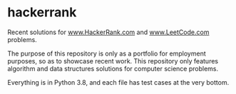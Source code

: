 # hackerrank

Recent solutions for www.HackerRank.com and www.LeetCode.com problems.

The purpose of this repository is only as a portfolio for employment purposes, so as to showcase recent work.  This repository only features algorithm
and data structures solutions for computer science problems.

Everything is in Python 3.8, and each file has test cases at the very bottom.

<!---
# Solutions

- path_sum.py
- Understand use of binary search in ice_cream_parler.py
- Insert a node into a sorted, doubly-linked list.

- Lowest Common Ancestor, (height_tree.py)
- Valid palindrome.

# More information

After recently traveling back to the HackerRank web site, I noticed that while
although a lot of my solutions were marked "Solved", and while although I do
indeed vaguely remember completing those ones marked "Solved", the web site
deleting my solutions.  I had to implement them, and think about them, all over
again.

So, I made this GitHub repository, to say the least, to preserve those
solutions, and more-so document my work this time - I guess.

# TODO

## HackerRank challenges

Still need to work on:
    - minimum_swaps.py
    - ice_cream_parlor.py
    - get_max.py
    - minimum_absolute_difference could be more optimal
--->

<!---
## Change repository commit history

- https://www.adamdehaven.com/blog/update-commit-history-author-information-for-git-repository/
- https://github.com/adamdehaven/change-git-author
- https://docs.github.com/en/account-and-profile/setting-up-and-managing-your-github-user-account/managing-email-preferences/setting-your-commit-email-address
- https://gist.github.com/zapidan/69c175416261d9a13fd4
- https://stackoverflow.com/questions/34850831/change-git-email-for-previous-commits
--->
